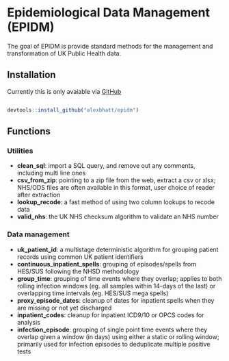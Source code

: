 
# Epidemiological Data Management (EPIDM)

<!-- badges: start -->
<!-- badges: end -->

The goal of EPIDM is provide standard methods for the management and transformation of UK Public Health data.

## Installation

Currently this is only avaiable via [GitHub](https://github.com/alexbhatt/epidm)

``` r

devtools::install_github("alexbhatt/epidm")

```

## Functions 

### Utilities 

 + __clean_sql__: import a SQL query, and remove out any comments, including multi line ones
 + __csv_from_zip__: pointing to a zip file from the web, extract a csv or xlsx; NHS/ODS files are often available in this format, user choice of reader after extraction
 + __lookup_recode__: a fast method of using two column lookups to recode data
 + __valid_nhs__: the UK NHS checksum algorithm to validate an NHS number
 
### Data management

 + __uk_patient_id__: a multistage deterministic algorithm for grouping patient records using common UK patient identifiers
 + __continuous_inpatient_spells__: grouping of episodes/spells from HES/SUS following the NHSD methodology
 + __group_time__: grouping of time events where they overlap; applies to both rolling infection windows (eg. all samples within 14-days of the last) or overlapping time intervals (eg. HES/SUS mega spells)
 + __proxy_episode_dates__: cleanup of dates for inpatient spells when they are missing or not yet discharged
 + __inpatient_codes__: cleanup for inpatient ICD9/10 or OPCS codes for analysis
 + __infection_episode__: grouping of single point time events where they overlap given a window (in days) using either a static or rolling window; primarily used for infection episodes to deduplicate multiple positive tests
